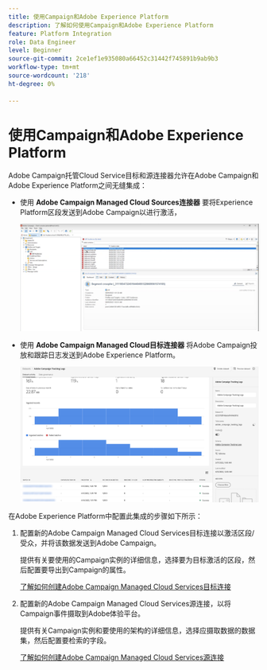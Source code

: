 ```yaml
---
title: 使用Campaign和Adobe Experience Platform
description: 了解如何使用Campaign和Adobe Experience Platform
feature: Platform Integration
role: Data Engineer
level: Beginner
source-git-commit: 2ce1ef1e935080a66452c31442f745891b9ab9b3
workflow-type: tm+mt
source-wordcount: '218'
ht-degree: 0%

---
```


# 使用Campaign和Adobe Experience Platform

Adobe Campaign托管Cloud Service目标和源连接器允许在Adobe Campaign和Adobe Experience Platform之间无缝集成：

* 使用 **Adobe Campaign Managed Cloud Sources连接器** 要将Experience Platform区段发送到Adobe Campaign以进行激活，

   ![](assets/aep-destination.png)

* 使用 **Adobe Campaign Managed Cloud目标连接器** 将Adobe Campaign投放和跟踪日志发送到Adobe Experience Platform。

   ![](assets/aep-logs.png)

在Adobe Experience Platform中配置此集成的步骤如下所示：

1. 配置新的Adobe Campaign Managed Cloud Services目标连接以激活区段/受众，并将该数据发送到Adobe Campaign。

   提供有关要使用的Campaign实例的详细信息，选择要为目标激活的区段，然后配置要导出到Campaign的属性。

   [了解如何创建Adobe Campaign Managed Cloud Services目标连接](https://www.adobe.com/go/destinations-adobe-campaign-managed-cloud-services-en)

1. 配置新的Adobe Campaign Managed Cloud Services源连接，以将Campaign事件摄取到Adobe体验平台。

   提供有关Campaign实例和要使用的架构的详细信息，选择应摄取数据的数据集，然后配置要检索的字段。

   [了解如何创建Adobe Campaign Managed Cloud Services源连接](https://www.adobe.com/go/sources-campaign-ui-en)
